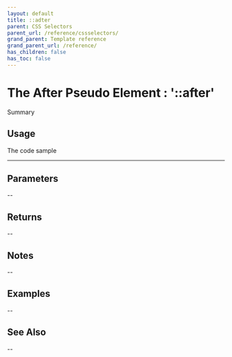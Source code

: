 ```yaml
---
layout: default
title: ::adter
parent: CSS Selectors
parent_url: /reference/cssselectors/
grand_parent: Template reference
grand_parent_url: /reference/
has_children: false
has_toc: false
---
```


# The After Pseudo Element : '::after'

Summary

## Usage

 The code sample

---

## Parameters

--

## Returns 

--

## Notes


-- 

## Examples


--


## See Also


--

